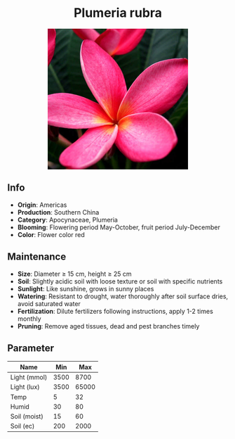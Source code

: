 <h1 align='center'>Plumeria rubra</h1>
<p align="center">
    <img 
        align='center'
        width='320'
        src="../images/plumeria rubra.png" 
        alt='Plumeria rubra' />
</p>

## Info

 - **Origin**: Americas
 - **Production**: Southern China
 - **Category**: Apocynaceae, Plumeria
 - **Blooming**: Flowering period May-October, fruit period July-December
 - **Color**: Flower color red

## Maintenance

 - **Size**: Diameter ≥ 15 cm, height ≥ 25 cm
 - **Soil**: Slightly acidic soil with loose texture or soil with specific nutrients
 - **Sunlight**: Like sunshine, grows in sunny places
 - **Watering**: Resistant to drought, water thoroughly after soil surface dries, avoid saturated water
 - **Fertilization**: Dilute fertilizers following instructions, apply 1-2 times monthly
 - **Pruning**: Remove aged tissues, dead and pest branches timely

## Parameter

| Name         | Min  | Max   |
|--------------|------|-------|
| Light (mmol) | 3500 | 8700  |
| Light (lux)  | 3500 | 65000 |
| Temp         | 5    | 32    |
| Humid        | 30   | 80    |
| Soil (moist) | 15   | 60    |
| Soil (ec)    | 200  | 2000  |